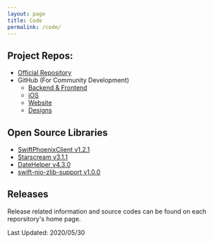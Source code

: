 ```yaml
---
layout: page
title: Code
permalink: /code/
---
```


## Project Repos:
- [Official Repository](https://git.rlab.io/cothings)
- GitHub (For Community Development)
    - [Backend & Frontend](https://github.com/rainlab-inc/cothings)
    - [iOS](https://github.com/rainlab-inc/cothings-ios)
    - [Website](https://github.com/rainlab-inc/cothings-website)
    - [Designs](https://github.com/rainlab-inc/cothings-design)

## Open Source Libraries
 - [SwiftPhoenixClient v1.2.1](https://github.com/davidstump/SwiftPhoenixClient)
  - [Starscream v3.1.1](https://github.com/daltoniam/Starscream.git)
 - [DateHelper v4.3.0](https://github.com/melvitax/DateHelper)
 - [swift-nio-zlib-support v1.0.0](https://github.com/apple/swift-nio-zlib-support)

## Releases
  Release related information and source codes can be found on each reporsitory's home page.

Last Updated: 2020/05/30
